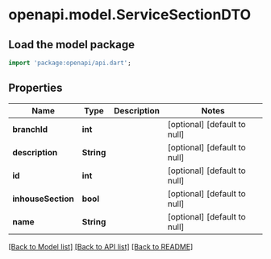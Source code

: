 # openapi.model.ServiceSectionDTO

## Load the model package
```dart
import 'package:openapi/api.dart';
```

## Properties
Name | Type | Description | Notes
------------ | ------------- | ------------- | -------------
**branchId** | **int** |  | [optional] [default to null]
**description** | **String** |  | [optional] [default to null]
**id** | **int** |  | [optional] [default to null]
**inhouseSection** | **bool** |  | [optional] [default to null]
**name** | **String** |  | [optional] [default to null]

[[Back to Model list]](../README.md#documentation-for-models) [[Back to API list]](../README.md#documentation-for-api-endpoints) [[Back to README]](../README.md)


